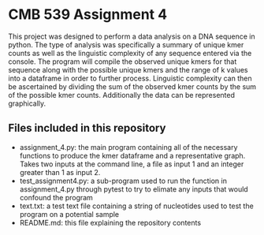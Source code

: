 # CMB 539 Assignment 4

This project was designed to perform a data analysis on a DNA sequence in python. The type of analysis was specifically a summary of unique kmer counts as well as the linguistic complexity of any sequence entered via the console. The program will compile the observed unique kmers for that sequence along with the possible unique kmers and the range of k values into a dataframe in order to further process. Linguistic complexity can then be ascertained by dividing the sum of the observed kmer counts by the sum of the possible kmer counts. Additionally the data can be represented graphically.

## Files included in this repository

* assignment_4.py: the main program containing all of the necessary functions to produce the kmer dataframe and a representative graph. Takes two inputs at the command line, a file as input 1 and an integer greater than 1 as input 2.
* test_assignment4.py: a sub-program used to run the function in assignment_4.py through pytest to try to elimate any inputs that would confound the program
* text.txt: a test text file containing a string of nucleotides used to test the program on a potential sample
* README.md: this file explaining the repository contents
